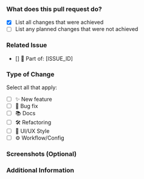 ### What does this pull request do?

- [x] List all changes that were achieved
- [ ] List any planned changes that were not achieved

### Related Issue

- [] 🔗 Part of: [ISSUE_ID]

### Type of Change

Select all that apply:

- [ ] ✨ New feature
- [ ] 🐛 Bug fix
- [ ] 📚 Docs
- [ ] 🛠️ Refactoring
- [ ] 🎨 UI/UX Style
- [ ] ⚙️ Workflow/Config

### Screenshots (Optional)

### Additional Information
